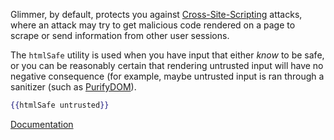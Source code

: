 Glimmer, by default, protects you against [Cross-Site-Scripting][xss] attacks, where an attack may try to get malicious code rendered on a page to scrape or send information from other user sessions. 

The `htmlSafe` utility is used when you have input that either _know_ to be safe, or you can be reasonably certain that rendering untrusted input will have no negative consequence (for example, maybe untrusted input is ran through a sanitizer (such as [PurifyDOM](https://github.com/cure53/DOMPurify)). 

```hbs
{{htmlSafe untrusted}}
```



[Documentation][docs]

[docs]: https://api.emberjs.com/ember/release/functions/@ember%2Ftemplate/htmlSafe
[xss]: https://en.wikipedia.org/wiki/Cross-site_scripting

